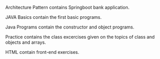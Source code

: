 Architecture Pattern contains Springboot bank application.

JAVA Basics contain the first basic programs.

Java Programs contain the constructor and object programs.

Practice contains the class excercises given on the topics of class and objects and arrays.

HTML contain front-end exercises.
